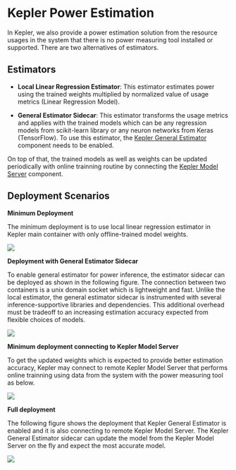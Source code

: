 # Kepler Power Estimation

In Kepler, we also provide a power estimation solution from the resource usages in the system that there is no power measuring tool installed or supported.
There are two alternatives of estimators.

## Estimators
- **Local Linear Regression Estimator**: This estimator estimates power using the trained weights multiplied by normalized value of usage metrics (Linear Regression Model).

- **General Estimator Sidecar**: This estimator transforms the usage metrics and applies with the trained models which can be any regression models from scikit-learn library or any neuron networks from Keras (TensorFlow). To use this estimator, the [Kepler General Estimator](../architecture#kepler-estimator-sidecar) component needs to be enabled.

On top of that, the trained models as well as weights can be updated periodically with online trainning routine by connecting the [Kepler Model Server](../architecture/#kepler-model-server) component.


## Deployment Scenarios

**Minimum Deployment**

The minimum deployment is to use local linear regression estimator in Kepler main container with only offline-trained model weights.

![](../fig/minimum_deploy.png)

**Deployment with General Estimator Sidecar**

To enable general estimator for power inference, the estimator sidecar can be deployed as shown in the following figure.
The connection between two containers is a unix domain socket which is lightweight and fast.
Unlike the local estimator, the general estimator sidecar is instrumented with several inference-supportive libraries and dependencies.
This additional overhead must be tradeoff to an increasing estimation accuracy expected from flexible choices of models.

![](../fig/disable_model_server.png)

**Minimum deployment connecting to Kepler Model Server**

To get the updated weights which is expected to provide better estimation accuracy, Kepler may connect to remote Kepler Model Server that performs online trainning using data from the system with the power measuring tool as below.

![](../fig/disable_estimator_sidecar.png)

**Full deployment**

The following figure shows the deployment that Kepler General Estimator is enabled and it is also connecting to remote Kepler Model Server.
The Kepler General Estimator sidecar can update the model from the Kepler Model Server on the fly and expect the most accurate model.

![](../fig/full_integration.png)


